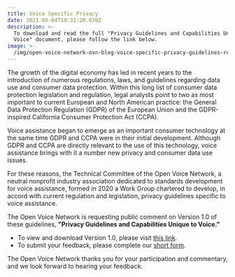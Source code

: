 ```yaml
---
title: Voice Specific Privacy
date: 2021-05-04T19:32:28.070Z
description: >-
  To download and read the full "Privacy Guidelines and Capabilities Unique to
  Voice" document, please follow the link below.
image: >-
  /img/open-voice-network-ovn-blog-voice-specific-privacy-guidelines-review-1.png
---
```

The growth of the digital economy has led in recent years to the introduction of numerous regulations, laws, and
 guidelines regarding data use and consumer data protection. Within this long list of consumer data protection legislation and regulation, legal
 analysts point to two as most important to current European and North American
 practice: the General Data Protection Regulation (GDPR) of the European Union and the GDPR-inspired California Consumer Protection Act
 (CCPA).

Voice assistance began to emerge as an important consumer technology at the same
 time GDPR and CCPA were in their initial development. Although GDPR and CCPA are directly relevant to the use of this
 technology, voice assistance brings with it a number new privacy and consumer data use
 issues.

For these reasons, the Technical Committee of the Open Voice Network, a neutral nonprofit
 industry association dedicated to standards development for voice assistance,
 formed in 2020 a Work Group chartered to develop, in accord with current regulation
 and legislation, privacy guidelines specific to voice assistance.

The Open Voice Network is requesting public comment on Version 1.0 of these guidelines, **"Privacy Guidelines and Capabilities Unique to Voice."**

* To view and download Version 1.0, please visit [this link](https://drive.google.com/file/d/1awV78xcnC3BgAYin-60jlR_Ft_Ne3L24/view?usp=sharing).
* To submit your feedback, please complete our [short form](https://docs.google.com/forms/d/e/1FAIpQLSeOENxb_tAATrwnqHEnl1LITl3GniPM5PdBAPbgUF2Y18YzUw/viewform?usp=sf_link).

The Open Voice Network thanks you for your participation and commentary, and we look forward to hearing your feedback.
